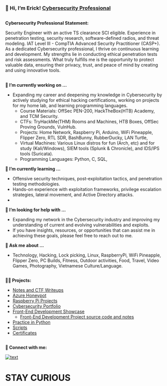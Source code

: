 ### 👋 Hi, I’m Erick! [Cybersecurity Professional](https://ericktafel.tech)
##
**Cybersecurity Professional Statement:**

Security Engineer with an active TS clearance SCI eligible. Experience in penetration testing, security research, software-defined radios, and threat modeling. IAT Level III - CompTIA Advanced Security Practitioner (CASP+). As a dedicated Cybersecurity professional, I thrive on continuous learning and development. My strengths lie in conducting ethical penetration tests and risk assessments. What truly fulfills me is the opportunity to protect valuable data, ensuring their privacy, trust, and peace of mind by creating and using innovative tools.

##
**🔭 I’m currently working on ...**
- Expanding my career and deepening my knowledge in Cybersecurity by actively studying for ethical hacking certifications, working on projects for my home lab, and learning programming languages.
  -  Course Materials: OffSec PEN-200, HackTheBox(HTB) Academy, and TCM Security.
  -  CTFs: TryHackMe(THM) Rooms and Machines, HTB Boxes, OffSec Proving Grounds, VulnHub.
  -  Projects: Home Network, Raspberry Pi, Arduino, WiFi Pineapple, Flipper Zero, RTL SDR, BashBunny, RubberDucky, LAN Turtle,
  -  Virtual Machines: Various Linux distros for fun (Arch, etc) and for study (Kali/Windows), SIEM tools (Splunk & Chronicle), and IDS/IPS tools (Suricata).
  -  Programming Languages: Python, C, SQL, 

**🌱 I’m currently learning ...**
  - Offensive security techniques, post-exploitation tactics, and penetration testing methodologies.
  - Hands-on experience with exploitation frameworks, privilege escalation strategies, lateral movement, and Active Directory attacks.
  - 
**🤔 I’m looking for help with ...**
- Expanding my network in the Cybersecurity industry and improving my understanding of current and evolving vulnerabilities and exploits.
- If you have insights, resources, or opportunities that can assist me in achieving these goals, please feel free to reach out to me.

**💬 Ask me about ...**
- Technology, Hacking, Lock picking, Linux, RaspberryPi, WiFi Pineapple, Flipper Zero, PC Builds, Fitness, Outdoor activities, Food, Travel, Video Games, Photography, Vietnamese Culture/Language.

##
**👨‍💻 Projects:**
- [Notes and CTF Writeups](https://github.com/ericktafel1/Main-Notes)
- [Azure Honeypot](https://github.com/ericktafel1/AzureHoneypot/blob/main/Honeypot.md)
- [Raspberry Pi Projects](https://github.com/ericktafel1/RaspberryPiProjects/tree/main)
- [Cybersecurity Portfolio](https://github.com/ericktafel1/Cybersecurity_Portfolio)
- [Front-End Development Showcase](https://codepen.io/ericktafel)
  - [Front-End Development Project source code and notes](https://github.com/ericktafel1/Front_End_Development)
- [Practice in Python](https://github.com/ericktafel1/CS50)
- [Scripts](https://github.com/ericktafel1/Scripts)
- [Certificates](https://www.credly.com/users/erick-tafel/badges)
##

**🤳 Connect with me:**


[![text](https://img.shields.io/badge/LinkedIn-0077B5?style=for-the-badge&logo=linkedin&logoColor=white)](https://www.linkedin.com/in/ericktafel)

# STAY CURIOUS


<!--
**ericktafel1/ericktafel1** is a ✨ _special_ ✨ repository because its `README.md` (this file) appears on your GitHub profile.

Here are some ideas to get you started:

- 📺 Popular YouTube Videos (COMING SOON!)

- 🔭 I’m currently working on ...
- 🌱 I’m currently learning ...
- 👯 I’m looking to collaborate on ...
- 🤔 I’m looking for help with ...
- 💬 Ask me about ...
- 📫 How to reach me: ...
- 😄 Pronouns: ...
- ⚡ Fun fact: ...
-->
